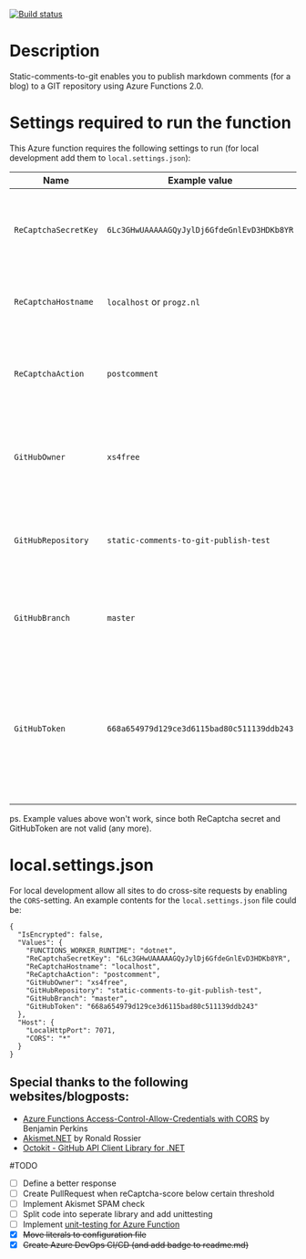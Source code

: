[![Build status](https://dev.azure.com/xs4free/Progz.nl%20home-automation%20blog/_apis/build/status/Static-comments-to-Git)](https://dev.azure.com/xs4free/Progz.nl%20home-automation%20blog/_build/latest?definitionId=4)

# Description
Static-comments-to-git enables you to publish markdown comments (for a blog) to a GIT repository using Azure Functions 2.0.

# Settings required to run the function
This Azure function requires the following settings to run (for local development add them to `local.settings.json`):

|Name                 |Example value                               |Remark                                                                                                                              |
|---------------------|--------------------------------------------|------------------------------------------------------------------------------------------------------------------------------------|
|`ReCaptchaSecretKey` | `6Lc3GHwUAAAAAGQyJylDj6GfdeGnlEvD3HDKb8YR` | reCAPTCHA v3 secret key. Create keys using [Google ReCaptcha Admin](https://www.google.com/recaptcha/admin) |
|`ReCaptchaHostname`  | `localhost` or `progz.nl`                  | Expected hostname where Captcha was generated. |
|`ReCaptchaAction`    | `postcomment`                              | Expected action that was included when Captcha was generated. |
|`GitHubOwner`        | `xs4free`								   | Name of the GitHub user that will commit comments to the repository. |
|`GitHubRepository`   | `static-comments-to-git-publish-test`      | Name of the GitHub repository where comments will be committed. |
|`GitHubBranch`       | `master`                                   | Name of the Git branch where comments will be committed. |
|`GitHubToken`        | `668a654979d129ce3d6115bad80c511139ddb243` | GitHub Personal Access Token used to authenticate. Create on [GitHub Developer Settings page](https://github.com/settings/tokens) with `public_repo` scope. |

ps. Example values above won't work, since both ReCaptcha secret and GitHubToken are not valid (any more).

# local.settings.json
For local development allow all sites to do cross-site requests by enabling the `CORS`-setting.
An example contents for the `local.settings.json` file could be:
```
{
  "IsEncrypted": false,
  "Values": {
    "FUNCTIONS_WORKER_RUNTIME": "dotnet",
    "ReCaptchaSecretKey": "6Lc3GHwUAAAAAGQyJylDj6GfdeGnlEvD3HDKb8YR",
    "ReCaptchaHostname": "localhost",
    "ReCaptchaAction": "postcomment",
    "GitHubOwner": "xs4free",
    "GitHubRepository": "static-comments-to-git-publish-test",
    "GitHubBranch": "master",
    "GitHubToken": "668a654979d129ce3d6115bad80c511139ddb243"
  },
  "Host": {
    "LocalHttpPort": 7071,
    "CORS": "*"
  }
}
```

## Special thanks to the following websites/blogposts:
- [Azure Functions Access-Control-Allow-Credentials with CORS](https://blogs.msdn.microsoft.com/benjaminperkins/2017/04/12/azure-functions-access-control-allow-credentials-with-cors/) by Benjamin Perkins
- [Akismet.NET](https://github.com/RRosier/Akismet.NET/tree/master/Rosier.Akismet.Net) by Ronald Rossier
- [Octokit - GitHub API Client Library for .NET](https://github.com/octokit/octokit.net)

#TODO
- [ ] Define a better response
- [ ] Create PullRequest when reCaptcha-score below certain threshold
- [ ] Implement Akismet SPAM check
- [ ] Split code into seperate library and add unittesting
- [ ] Implement [unit-testing for Azure Function](https://docs.microsoft.com/nl-nl/azure/azure-functions/functions-test-a-function)
- [x] ~~Move literals to configuration file~~
- [x] ~~Create Azure DevOps CI/CD (and add badge to readme.md)~~
